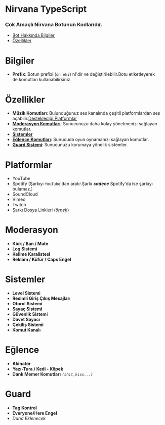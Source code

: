 # Nirvana TypeScript

### Çok Amaçlı Nirvana Botunun Kodlarıdır.

- [Bot Hakkında Bilgiler](#bilgiler)
- [Özellikler](#özellikler)

# Bilgiler

- **Prefix**: Botun prefixi (`ön eki`) n!'dir ve değiştirilebilir.Botu etiketleyerek de komutları kullanabilirsiniz.

# Özellikler

- **Müzik Komutları**: Bulunduğunuz ses kanalında çeşitli platformlardan ses açabilir.[Desteklediği Platformlar](#platformlar)
- **[Moderasyon Komutları](#moderasyon)**: Sunucunuzu daha kolay yönetmenizi sağlayan komutlar.
- [**Sistemler**](#sistemler)
- **[Eğlence Komutları](#eğlence)**: Sunucuda oyun oynamanızı sağlayan komutlar.
- **[Guard Sistemi](#guard)**: Sunucunuzu korumaya yönelik sistemler.

# Platformlar

- YouTube
- Spotify (Şarkıyı `YouTube`'dan aratır.Şarkı **_sadece_** Spotify'da ise şarkıyı bulamaz.)
- SoundCloud
- Vimeo
- Twitch
- Şarkı Dosya Linkleri ([_örnek_](https://file-examples-com.github.io/uploads/2017/11/file_example_MP3_700KB.mp3))

# Moderasyon

- **Kick / Ban / Mute**
- **Log Sistemi**
- **Kelime Karalistesi**
- **Reklam / Küfür / Caps Engel**

# Sistemler

- **Level Sistemi**
- **Resimli Giriş Çıkış Mesajları**
- **Otorol Sistemi**
- **Sayaç Sistemi**
- **Güvenlik Sistemi**
- **Davet Sayacı**
- **Çekiliş Sistemi**
- **Komut Kanalı**

# Eğlence

- **Akinatör**
- **Yazı-Tura / Kedi - Köpek**
- **Dank Memer Komutları** _`(shit,kiss...)`_

# Guard

- **Tag Kontrol**
- **Everyone/Here Engel**
- _Daha Eklenecek_
